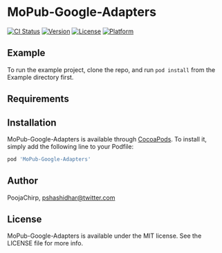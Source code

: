 # MoPub-Google-Adapters

[![CI Status](http://img.shields.io/travis/PoojaChirp/MoPub-Google-Adapters.svg?style=flat)](https://travis-ci.org/PoojaChirp/MoPub-Google-Adapters)
[![Version](https://img.shields.io/cocoapods/v/MoPub-Google-Adapters.svg?style=flat)](http://cocoapods.org/pods/MoPub-Google-Adapters)
[![License](https://img.shields.io/cocoapods/l/MoPub-Google-Adapters.svg?style=flat)](http://cocoapods.org/pods/MoPub-Google-Adapters)
[![Platform](https://img.shields.io/cocoapods/p/MoPub-Google-Adapters.svg?style=flat)](http://cocoapods.org/pods/MoPub-Google-Adapters)

## Example

To run the example project, clone the repo, and run `pod install` from the Example directory first.

## Requirements

## Installation

MoPub-Google-Adapters is available through [CocoaPods](http://cocoapods.org). To install
it, simply add the following line to your Podfile:

```ruby
pod 'MoPub-Google-Adapters'
```

## Author

PoojaChirp, pshashidhar@twitter.com

## License

MoPub-Google-Adapters is available under the MIT license. See the LICENSE file for more info.
